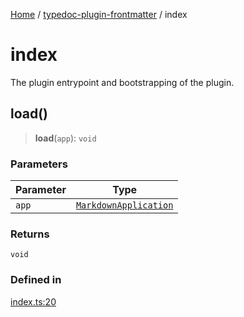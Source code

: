 [Home](../../README.md) / [typedoc-plugin-frontmatter](../README.md) / index

# index

The plugin entrypoint and bootstrapping of the plugin.

## load()

> **load**(`app`): `void`

### Parameters

| Parameter | Type                                                                                           |
| --------- | ---------------------------------------------------------------------------------------------- |
| `app`     | [`MarkdownApplication`](../../typedoc-plugin-markdown/types/interfaces/MarkdownApplication.md) |

### Returns

`void`

### Defined in

[index.ts:20](https://github.com/typedoc2md/typedoc-plugin-markdown/blob/main/packages/typedoc-plugin-frontmatter/src/index.ts#L20)
